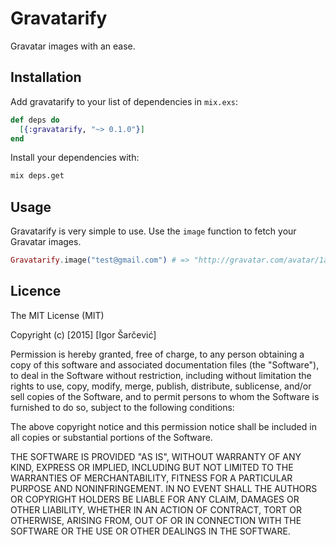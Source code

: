 # Gravatarify

Gravatar images with an ease.

## Installation

Add gravatarify to your list of dependencies in `mix.exs`:

``` elixir
def deps do
  [{:gravatarify, "~> 0.1.0"}]
end
```

Install your dependencies with:

``` sh
mix deps.get
```

## Usage

Gravatarify is very simple to use. Use the `image` function to fetch your
Gravatar images.

``` elixir
Gravatarify.image("test@gmail.com") # => "http://gravatar.com/avatar/1aedb8d9dc4751e229a335e371db8058"
```

## Licence

The MIT License (MIT)

Copyright (c) [2015] [Igor Šarčević]

Permission is hereby granted, free of charge, to any person obtaining a copy
of this software and associated documentation files (the "Software"), to deal
in the Software without restriction, including without limitation the rights
to use, copy, modify, merge, publish, distribute, sublicense, and/or sell
copies of the Software, and to permit persons to whom the Software is
furnished to do so, subject to the following conditions:

The above copyright notice and this permission notice shall be included in all
copies or substantial portions of the Software.

THE SOFTWARE IS PROVIDED "AS IS", WITHOUT WARRANTY OF ANY KIND, EXPRESS OR
IMPLIED, INCLUDING BUT NOT LIMITED TO THE WARRANTIES OF MERCHANTABILITY,
FITNESS FOR A PARTICULAR PURPOSE AND NONINFRINGEMENT. IN NO EVENT SHALL THE
AUTHORS OR COPYRIGHT HOLDERS BE LIABLE FOR ANY CLAIM, DAMAGES OR OTHER
LIABILITY, WHETHER IN AN ACTION OF CONTRACT, TORT OR OTHERWISE, ARISING FROM,
OUT OF OR IN CONNECTION WITH THE SOFTWARE OR THE USE OR OTHER DEALINGS IN THE
SOFTWARE.
